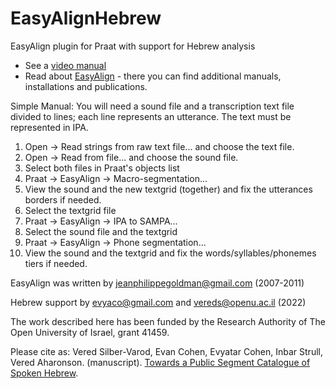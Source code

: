 # EasyAlignHebrew
EasyAlign plugin for Praat with support for Hebrew analysis

* See a [video manual](https://openu.zoom.us/rec/share/9Yg_xeE5SnXKK7jh9y0ivqcB_fJ2hSFTUm139Y4LAJZgkPfIxE3fZZzWg9PwWPrg.Fcwbn87UjyPBE5rh?startTime=1654683393000)
* Read about [EasyAlign](http://latlcui.unige.ch/phonetique/easyalign.php) - there you can find additional manuals, installations and publications.

Simple Manual:
You will need a sound file and a transcription text file divided to lines; each line represents an utterance. The text must be represented in IPA.
1. Open -> Read strings from raw text file... and choose the text file.
2. Open -> Read from file... and choose the sound file.
3. Select both files in Praat's objects list
4. Praat -> EasyAlign -> Macro-segmentation...
5. View the sound and the new textgrid (together) and fix the utterances borders if needed.
6. Select the textgrid file
7. Praat -> EasyAlign -> IPA to SAMPA...
8. Select the sound file and the textgrid
9. Praat -> EasyAlign -> Phone segmentation...
10. View the sound and the textgrid and fix the words/syllables/phonemes tiers if needed.

EasyAlign was written by jeanphilippegoldman@gmail.com (2007-2011)

Hebrew support by evyaco@gmail.com and vereds@openu.ac.il (2022)


The work described here has been funded by the Research Authority of The Open University of Israel, grant 41459. 

Please cite as:
Vered Silber-Varod, Evan Cohen, Evyatar Cohen, Inbar Strull, Vered Aharonson. (manuscript). [Towards a Public Segment Catalogue of Spoken Hebrew](https://www.researchgate.net/publication/360463146_Towards_a_Public_Segment_Catalogue_of_Spoken_Hebrew).
